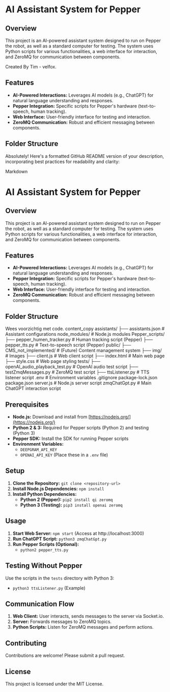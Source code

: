 # AI Assistant System for Pepper

## Overview

This project is an AI-powered assistant system designed to run on Pepper the robot, as well as a standard computer for testing. The system uses Python scripts for various functionalities, a web interface for interaction, and ZeroMQ for communication between components.

Created By Tim - velfox.

## Features

* **AI-Powered Interactions:**  Leverages AI models (e.g., ChatGPT) for natural language understanding and responses.
* **Pepper Integration:**  Specific scripts for Pepper's hardware (text-to-speech, human tracking).
* **Web Interface:**  User-friendly interface for testing and interaction.
* **ZeroMQ Communication:**  Robust and efficient messaging between components.

## Folder Structure


Absolutely! Here's a formatted GitHub README version of your description, incorporating best practices for readability and clarity:

Markdown
# AI Assistant System for Pepper

## Overview

This project is an AI-powered assistant system designed to run on Pepper the robot, as well as a standard computer for testing. The system uses Python scripts for various functionalities, a web interface for interaction, and ZeroMQ for communication between components.

## Features

* **AI-Powered Interactions:**  Leverages AI models (e.g., ChatGPT) for natural language understanding and responses.
* **Pepper Integration:**  Specific scripts for Pepper's hardware (text-to-speech, human tracking).
* **Web Interface:**  User-friendly interface for testing and interaction.
* **ZeroMQ Communication:**  Robust and efficient messaging between components.

## Folder Structure

Wees voorzichtig met code.
content_copy
assistants/
├── assistants.json         # Assistant configurations
node_modules/               # Node.js modules
Pepper_scripts/
├── pepper_humen_tracker.py  # Human tracking script (Pepper)
├── pepper_tts.py           # Text-to-speech script (Pepper)
public/
├── CMS_not_implemented/    # (Future) Content management system
├── img/                    # Images
├── client.js               # Web client script
├── index.html              # Main web page
├── style.css               # Web page styling
tests/
├── openAI_audio_playback_test.py  # OpenAI audio test script
├── testZmqMessages.py             # ZeroMQ test script
├── ttsListener.py                 # TTS listener script
.env                        # Environment variables
.gitignore
package-lock.json
package.json
server.js                   # Node.js server script
zmqChatGpt.py               # Main ChatGPT interaction script

## Prerequisites

* **Node.js:** Download and install from [https://nodejs.org/](https://nodejs.org/)
* **Python 2 & 3:** Required for Pepper scripts (Python 2) and testing (Python 3)
* **Pepper SDK:**  Install the SDK for running Pepper scripts
* **Environment Variables:**
    * `DEEPGRAM_API_KEY`
    * `OPENAI_API_KEY` (Place these in a `.env` file)

## Setup

1. **Clone the Repository:** `git clone <repository-url>`
2. **Install Node.js Dependencies:** `npm install`
3. **Install Python Dependencies:**
    * **Python 2 (Pepper):** `pip2 install qi zeromq`
    * **Python 3 (Testing):** `pip3 install openai zeromq`

## Usage

1. **Start Web Server:** `npm start` (Access at http://localhost:3000)
2. **Run ChatGPT Script:** `python3 zmqChatGpt.py`
3. **Run Pepper Scripts (Optional):**
    * `python2 pepper_tts.py`

## Testing Without Pepper

Use the scripts in the `tests` directory with Python 3:

* `python3 ttsListener.py` (Example)

## Communication Flow

1. **Web Client:** User interacts, sends messages to the server via Socket.io.
2. **Server:** Forwards messages to ZeroMQ topics.
3. **Python Scripts:** Listen for ZeroMQ messages and perform actions.

## Contributing

Contributions are welcome! Please submit a pull request.

## License

This project is licensed under the MIT License.